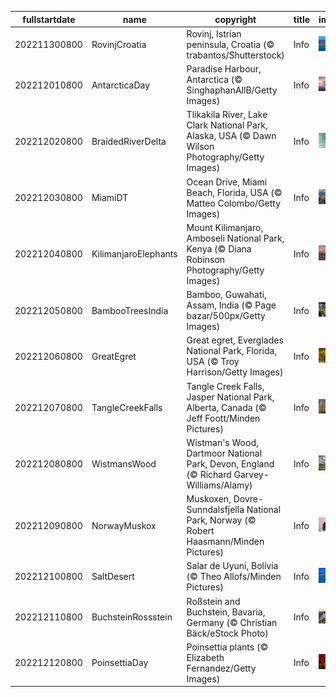 |fullstartdate|name|copyright|title|image|
|--|--|--|--|--|
202211300800|RovinjCroatia|Rovinj, Istrian peninsula, Croatia (© trabantos/Shutterstock)|Info|![](/en-AU/2022/12/202211300800RovinjCroatia.jpg)|
202212010800|AntarcticaDay|Paradise Harbour, Antarctica (© SinghaphanAllB/Getty Images)|Info|![](/en-AU/2022/12/202212010800AntarcticaDay.jpg)|
202212020800|BraidedRiverDelta|Tlikakila River, Lake Clark National Park, Alaska, USA (© Dawn Wilson Photography/Getty Images)|Info|![](/en-AU/2022/12/202212020800BraidedRiverDelta.jpg)|
202212030800|MiamiDT|Ocean Drive, Miami Beach, Florida, USA (© Matteo Colombo/Getty Images)|Info|![](/en-AU/2022/12/202212030800MiamiDT.jpg)|
202212040800|KilimanjaroElephants|Mount Kilimanjaro, Amboseli National Park, Kenya (© Diana Robinson Photography/Getty Images)|Info|![](/en-AU/2022/12/202212040800KilimanjaroElephants.jpg)|
202212050800|BambooTreesIndia|Bamboo, Guwahati, Assam, India (© Page bazar/500px/Getty Images)|Info|![](/en-AU/2022/12/202212050800BambooTreesIndia.jpg)|
202212060800|GreatEgret|Great egret, Everglades National Park, Florida, USA (© Troy Harrison/Getty Images)|Info|![](/en-AU/2022/12/202212060800GreatEgret.jpg)|
202212070800|TangleCreekFalls|Tangle Creek Falls, Jasper National Park, Alberta, Canada (© Jeff Foott/Minden Pictures)|Info|![](/en-AU/2022/12/202212070800TangleCreekFalls.jpg)|
202212080800|WistmansWood|Wistman's Wood, Dartmoor National Park, Devon, England (© Richard Garvey-Williams/Alamy)|Info|![](/en-AU/2022/12/202212080800WistmansWood.jpg)|
202212090800|NorwayMuskox|Muskoxen, Dovre-Sunndalsfjella National Park, Norway (© Robert Haasmann/Minden Pictures)|Info|![](/en-AU/2022/12/202212090800NorwayMuskox.jpg)|
202212100800|SaltDesert|Salar de Uyuni, Bolivia (© Theo Allofs/Minden Pictures)|Info|![](/en-AU/2022/12/202212100800SaltDesert.jpg)|
202212110800|BuchsteinRossstein|Roßstein and Buchstein, Bavaria, Germany (© Christian Bäck/eStock Photo)|Info|![](/en-AU/2022/12/202212110800BuchsteinRossstein.jpg)|
202212120800|PoinsettiaDay|Poinsettia plants (© Elizabeth Fernandez/Getty Images)|Info|![](/en-AU/2022/12/202212120800PoinsettiaDay.jpg)|
